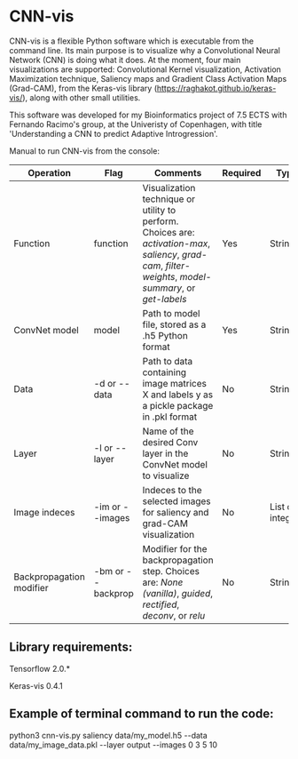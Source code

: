 # CNN-vis
CNN-vis is a flexible Python software which is executable from the command line. Its main purpose is to visualize why a Convolutional Neural Network (CNN) is doing what it does. At the moment, four main visualizations are supported: Convolutional Kernel visualization, Activation Maximization technique, Saliency maps and Gradient Class Activation Maps (Grad-CAM), from the Keras-vis library (https://raghakot.github.io/keras-vis/), along with other small utilities.

This software was developed for my Bioinformatics project of 7.5 ECTS with Fernando Racimo's group, at the Univeristy of Copenhagen, with title 'Understanding a CNN to predict Adaptive Introgression'.

Manual to run CNN-vis from the console:

Operation | Flag | Comments | Required | Type
------------ | ------------- | ------------- | -------------  | -------------
Function | function | Visualization technique or utility to perform. Choices are: *activation-max*, *saliency*, *grad-cam*, *filter-weights*, *model-summary*, or *get-labels* | Yes | String
ConvNet model | model | Path to model file, stored as a .h5 Python format | Yes | String
Data | -d or --data | Path to data containing image matrices X and labels y as a pickle package in .pkl format | No | String
Layer | -l or --layer | Name of the desired Conv layer in the ConvNet model to visualize | No | String
Image indeces | -im or --images | Indeces to the selected images for saliency and grad-CAM visualization | No | List of integers
Backpropagation modifier | -bm or --backprop | Modifier for the backpropagation step. Choices are: *None (vanilla)*, *guided*, *rectified*, *deconv*, or *relu* | No | String

## Library requirements:
Tensorflow 2.0.*

Keras-vis 0.4.1


## Example of terminal command to run the code:
python3 cnn-vis.py saliency data/my_model.h5 --data data/my_image_data.pkl --layer output --images 0 3 5 10



